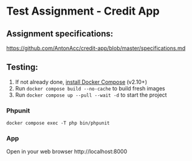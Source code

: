 # Test Assignment - Credit App

## Assignment specifications:

https://github.com/AntonAcc/credit-app/blob/master/specifications.md

## Testing:

1. If not already done, [install Docker Compose](https://docs.docker.com/compose/install/) (v2.10+)
2. Run `docker compose build --no-cache` to build fresh images
3. Run `docker compose up --pull --wait -d` to start the project

### Phpunit

```
docker compose exec -T php bin/phpunit 
```

### App

Open in your web browser http://localhost:8000
